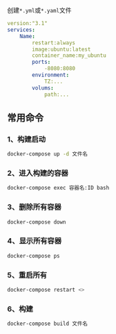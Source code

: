 创建`*.yml`或`*.yaml`文件
```yaml
version:"3.1"
services:
	Name:
		restart:always
		image:ubuntu:latest
		container_name:my_ubuntu
		ports:
			-8080:8080
		environment:
			TZ:...
		volums:
			path:...
```


## 常用命令
### 1、构建启动
```bash
docker-compose up -d 文件名
```

### 2、进入构建的容器
```bash
docker-compose exec 容器名:ID bash
```

### 3、删除所有容器
```bash
docker-compose down
```

### 4、显示所有容器
```bash
docker-compose ps
```

### 5、重启所有
```bash
docker-compose restart <>
```

### 6、构建
```bash
docker-compose build 文件名
```
